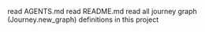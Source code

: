 read AGENTS.md
read README.md
read all journey graph (Journey.new_graph) definitions in this project
